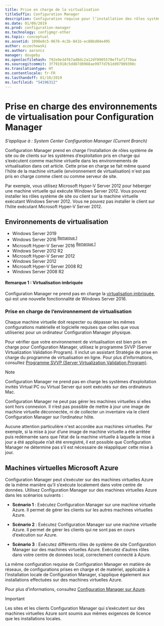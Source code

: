 ```yaml
---
title: Prise en charge de la virtualisation
titleSuffix: Configuration Manager
description: Configuration requise pour l’installation des rôles système de site et du client Configuration Manager dans un environnement de virtualisation.
ms.date: 01/09/2019
ms.prod: configuration-manager
ms.technology: configmgr-other
ms.topic: conceptual
ms.assetid: 1098e8c5-9676-4c2b-841b-ec88bd04e495
author: aczechowski
ms.author: aaroncz
manager: dougeby
ms.openlocfilehash: 792e9e34f67ad0dc2a12df0905578effaf1f79aa
ms.sourcegitcommit: 3f791918c5dd87d8968ae9977d761dd97909398c
ms.translationtype: HT
ms.contentlocale: fr-FR
ms.lasthandoff: 01/10/2019
ms.locfileid: "54196312"
---
```

# <a name="support-for-virtualization-environments-with-configuration-manager"></a>Prise en charge des environnements de virtualisation pour Configuration Manager

*S’applique à : System Center Configuration Manager (Current Branch)*

Configuration Manager prend en charge l’installation de rôles système de site ou de clients sur les systèmes d’exploitation pris en charge qui s’exécutent comme machine virtuelle dans les environnements de virtualisation dans cet article. Cette prise en charge se fait même quand l'hôte de la machine virtuelle (environnement de virtualisation) n'est pas pris en charge comme client ou comme serveur de site.  

Par exemple, vous utilisez Microsoft Hyper-V Server 2012 pour héberger une machine virtuelle qui exécute Windows Server 2012. Vous pouvez installer les rôles système de site ou client sur la machine virtuelle exécutant Windows Server 2012. Vous ne pouvez pas installer le client sur l’hôte exécutant Microsoft Hyper-V Server 2012.  


## <a name="virtualization-environments"></a>Environnements de virtualisation

- Windows Server 2019  
- Windows Server 2016 <sup>[Remarque 1](#bkmk_note1)</sup>  
- Microsoft Hyper-V Server 2016 <sup>[Remarque 1](#bkmk_note1)</sup>  
- Windows Server 2012 R2  
- Microsoft Hyper-V Server 2012  
- Windows Server 2012  
- Microsoft Hyper-V Server 2008 R2  
- Windows Server 2008 R2  

#### <a name="bkmk_note1"></a>Remarque 1 : Virtualisation imbriquée
Configuration Manager ne prend pas en charge la [virtualisation imbriquée](https://docs.microsoft.com/windows-server/virtualization/hyper-v/What-s-new-in-Hyper-V-on-Windows#BKMK_nested), qui est une nouvelle fonctionnalité de Windows Server 2016.


### <a name="virtualization-environment-support"></a>Prise en charge de l’environnement de virtualisation

Chaque machine virtuelle doit respecter ou dépasser les mêmes configurations matérielle et logicielle requises que celles que vous utiliseriez pour un ordinateur Configuration Manager physique.  

Pour vérifier que votre environnement de virtualisation est bien pris en charge pour Configuration Manager, utilisez le programme SVVP (Server Virtualization Validation Program). Il inclut un assistant Stratégie de prise en charge du programme de virtualisation en ligne. Pour plus d’informations, consultez [Programme SVVP (Server Virtualization Validation Program)](https://www.windowsservercatalog.com/svvp.aspx).  

> [!NOTE]  
> Configuration Manager ne prend pas en charge les systèmes d’exploitation invités Virtual PC ou Virtual Server qui sont exécutés sur des ordinateurs Mac.  

Configuration Manager ne peut pas gérer les machines virtuelles si elles sont hors connexion. Il n’est pas possible de mettre à jour une image de machine virtuelle déconnectée, ni de collecter un inventaire via le client Configuration Manager sur l’ordinateur hôte.  

Aucune attention particulière n'est accordée aux machines virtuelles. Par exemple, si la mise à jour d’une image de machine virtuelle a été arrêtée puis redémarrée sans que l’état de la machine virtuelle à laquelle la mise à jour a été appliquée n’ait été enregistré, il est possible que Configuration Manager ne détermine pas s’il est nécessaire de réappliquer cette mise à jour.  



##  <a name="bkmk_Azure"></a> Machines virtuelles Microsoft Azure  

Configuration Manager peut s’exécuter sur des machines virtuelles Azure de la même manière qu’il s’exécute localement dans votre centre de données. Utilisez Configuration Manager sur des machines virtuelles Azure dans les scénarios suivants :  

- **Scénario 1** : Exécutez Configuration Manager sur une machine virtuelle Azure. Il permet de gérer les clients sur les autres machines virtuelles Azure.  

- **Scénario 2** : Exécutez Configuration Manager sur une machine virtuelle Azure. Il permet de gérer les clients qui ne sont pas en cours d’exécution sur Azure.  

- **Scénario 3** : Exécutez différents rôles de système de site Configuration Manager sur des machines virtuelles Azure. Exécutez d’autres rôles dans votre centre de données local, correctement connecté à Azure.  

La même configuration requise de Configuration Manager en matière de réseaux, de configurations prises en charge et de matériel, applicable à l’installation locale de Configuration Manager, s’applique également aux installations effectuées sur des machines virtuelles Azure.  

Pour plus d’informations, consultez [Configuration Manager sur Azure](/sccm/core/understand/configuration-manager-on-azure).

> [!IMPORTANT]  
> Les sites et les clients Configuration Manager qui s’exécutent sur des machines virtuelles Azure sont soumis aux mêmes exigences de licence que les installations locales.  
